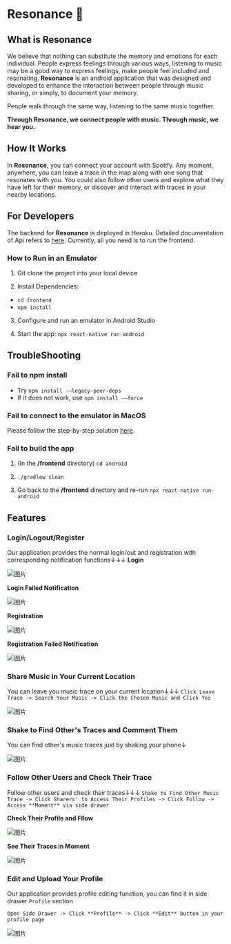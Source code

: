 # Resonance 🎵

## What is Resonance 
We believe that nothing can substitute the memory and emotions for each individual. People express feelings through various ways, listening to music may be a good way to express feelings, make people feel included and resonating. **Resonance** is an android application that was designed and developed to enhance the interaction between people through music sharing, or simply, to document your memory. 

People walk through the same way, listening to the same music together. 

**Through Resonance, we connect people with music. Through music, we hear you.**


## How It Works 

In **Resonance**, you can connect your account with Spotify. Any moment, anywhere, you can leave a trace in the map along with one song that resonates with you. You could also follow other users and explore what they have left for their memory, or discover and interact with traces in your nearby locations. 

## For Developers 
The backend for **Resonance** is deployed in Heroku. Detailed documentation of Api refers to [here](https://github.com/yongk1/resonance-backend). Currently, all you need is to run the frontend. 

### How to Run in an Emulator 

1. Git clone the project into your local device


2. Install Dependencies: 
-  `cd frontend`
- `npm install`

3. Configure and run an emulator in Android Studio


4. Start the app: `npx react-native run-android` 

## TroubleShooting 

### Fail to npm install 

 -  Try  `npm install -—legacy-peer-deps`
 -  If it does not work, use  `npm install -—force`
    
    



### Fail to connect to the emulator in MacOS 

Please follow the step-by-step solution [here](https://github.com/facebook/react-native/issues/28712#issuecomment-617384353).

### Fail to build the app 

1. (In the **/frontend** directory) `cd android` 

2. `./gradlew clean`

3. Go back to the **/frontend** directory and re-run `npx react-native run-android` 

   

## Features



### Login/Logout/Register 

Our application provides the normal login/out and registration with corresponding notification functions↓↓↓
**Login**

![图片](https://user-images.githubusercontent.com/92515186/199445466-ab4d526e-4ac8-4fae-abb8-7b1ccf8da5d5.png)

**Login Failed Notification**

![图片](https://user-images.githubusercontent.com/92515186/199445573-abbe2fe5-9d91-4ea1-a046-6639aae9baee.png)

**Registration**

![图片](https://user-images.githubusercontent.com/92515186/199445661-7e967ab0-3a07-4310-a449-501388ddec5f.png)

**Registration Failed Notification**

![图片](https://user-images.githubusercontent.com/92515186/199445734-7d33366d-bc0b-48ae-9a06-8cb3c157f4b5.png)

### Share Music in Your Current Location

You can leave you music trace on your current location↓↓↓
`Click Leave Trace -> Search Your Music -> Click the Chosen Music and Click Yes`

![图片](https://user-images.githubusercontent.com/92515186/199440210-0a4945a3-3420-43a9-8649-42e74b9c0ff0.png)

### Shake to Find Other's Traces and Comment Them

You can find other's music traces just by shaking your phone↓

![图片](https://user-images.githubusercontent.com/92515186/199446438-4696d9a5-7178-47a8-83e5-79f114dfb3e6.png)

### Follow Other Users and Check Their Trace

Follow other users and check their traces↓↓↓
`Shake to Find Other Music Trace -> Click Sharers' to Access Their Profiles -> Click Follow -> Access **Moment** via side drawer`

**Check Their Profile and Fllow**

![图片](https://user-images.githubusercontent.com/92515186/199446664-9d2923f2-7b63-4c71-b2f9-2523161e8e1d.png)

**See Their Traces in Moment**

![图片](https://user-images.githubusercontent.com/92515186/199446815-a8893100-9834-4582-a1b0-7088038ec68e.png)

### Edit and Upload Your Profile

Our application provides profile editing function, you can find it in side drawer `Profile` section

`Open Side Drawer -> Click **Profile** -> Click **Edit** button in your profile page`

![图片](https://user-images.githubusercontent.com/92515186/199446893-2791c0a5-9154-404e-a246-1ff130c1d69b.png)




